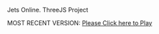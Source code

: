 Jets Online. ThreeJS Project

MOST RECENT VERSION: [Please Click here to Play](https://rawcdn.githack.com/alperenbutun/jets-online/53d87e7/index.html)

